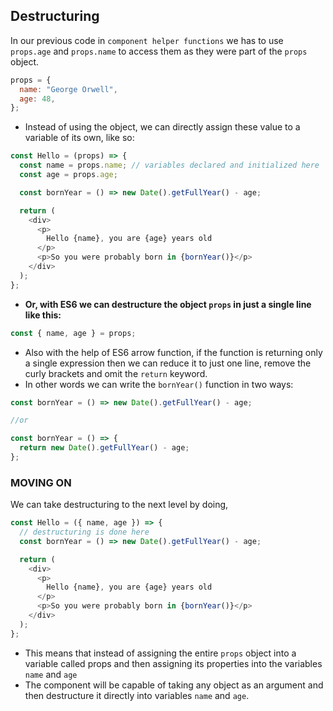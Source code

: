 ## Destructuring

In our previous code in `component helper functions` we has to use `props.age` and `props.name` to access them as they were part of the `props` object.

```js
props = {
  name: "George Orwell",
  age: 48,
};
```

- Instead of using the object, we can directly assign these value to a variable of its own, like so:

```js
const Hello = (props) => {
  const name = props.name; // variables declared and initialized here
  const age = props.age;

  const bornYear = () => new Date().getFullYear() - age;

  return (
    <div>
      <p>
        Hello {name}, you are {age} years old
      </p>
      <p>So you were probably born in {bornYear()}</p>
    </div>
  );
};
```

- **Or, with ES6 we can destructure the object `props` in just a single line like this:**

```js
const { name, age } = props;
```

- Also with the help of ES6 arrow function, if the function is returning only a single expression then we can reduce it to just one line, remove the curly brackets and omit the `return` keyword.
- In other words we can write the `bornYear()` function in two ways:

```js
const bornYear = () => new Date().getFullYear() - age;

//or

const bornYear = () => {
  return new Date().getFullYear() - age;
};
```

### **MOVING ON**

We can take destructuring to the next level by doing,

```js
const Hello = ({ name, age }) => {
  // destructuring is done here
  const bornYear = () => new Date().getFullYear() - age;

  return (
    <div>
      <p>
        Hello {name}, you are {age} years old
      </p>
      <p>So you were probably born in {bornYear()}</p>
    </div>
  );
};
```

- This means that instead of assigning the entire `props` object into a variable called props and then assigning its properties into the variables `name` and `age`
- The component will be capable of taking any object as an argument and then destructure it directly into variables `name` and `age`.
